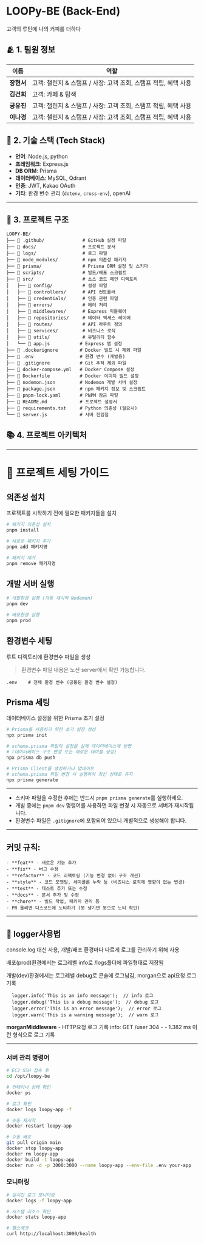 # LOOPy-BE (Back-End)

고객의 루틴에 나의 커피를 더하다

## 🫂 1. 팀원 정보
| 이름 | 역할 |
|------|------|
| **장현서** | 고객: 챌린지 & 스탬프 / 사장: 고객 조회, 스탬프 적립, 혜택 사용 |
| **김건희** | 고객: 카페 & 탐색  |
| **궁유진** | 고객: 챌린지 & 스탬프 / 사장: 고객 조회, 스탬프 적립, 혜택 사용 |
| **이나경** | 고객: 챌린지 & 스탬프 / 사장: 고객 조회, 스탬프 적립, 혜택 사용 |

## 📌 2. 기술 스택 (Tech Stack)

- **언어**: Node.js, python
- **프레임워크**: Express.js
- **DB ORM**: Prisma
- **데이터베이스**: MySQL, Qdrant
- **인증**: JWT, Kakao OAuth
- **기타**: 환경 변수 관리 (`dotenv`, `cross-env`), openAI

---

## 📂 3. 프로젝트 구조

```
LOOPY-BE/
├── 📁 .github/              # GitHub 설정 파일
├── 📁 docs/                 # 프로젝트 문서
├── 📁 logs/                 # 로그 파일
├── 📁 node_modules/         # npm 의존성 패키지
├── 📁 prisma/               # Prisma ORM 설정 및 스키마
├── 📁 scripts/              # 빌드/배포 스크립트
├── 📁 src/                  # 소스 코드 메인 디렉토리
│   ├── 📁 config/           # 설정 파일
│   ├── 📁 controllers/      # API 컨트롤러
│   ├── 📁 credentials/      # 인증 관련 파일
│   ├── 📁 errors/           # 에러 처리
│   ├── 📁 middlewares/      # Express 미들웨어
│   ├── 📁 repositories/     # 데이터 액세스 레이어
│   ├── 📁 routes/           # API 라우트 정의
│   ├── 📁 services/         # 비즈니스 로직
│   ├── 📁 utils/            # 유틸리티 함수
│   └── 📄 app.js           # Express 앱 설정
├── 📄 .dockerignore        # Docker 빌드 시 제외 파일
├── 📄 .env                 # 환경 변수 (개발용)
├── 📄 .gitignore           # Git 추적 제외 파일
├── 📄 docker-compose.yml   # Docker Compose 설정
├── 📄 Dockerfile           # Docker 이미지 빌드 설정
├── 📄 nodemon.json         # Nodemon 개발 서버 설정
├── 📄 package.json         # npm 패키지 정보 및 스크립트
├── 📄 pnpm-lock.yaml       # PNPM 잠금 파일
├── 📄 README.md            # 프로젝트 설명서
├── 📄 requirements.txt     # Python 의존성 (필요시)
└── 📄 server.js            # 서버 진입점
```

## 📚 4. 프로젝트 아키텍처

---

# 🚀 프로젝트 세팅 가이드

## 의존성 설치

프로젝트를 시작하기 전에 필요한 패키지들을 설치

```bash
# 패키지 의존성 설치
pnpm install

# 새로운 패키지 추가
pnpm add 패키지명

# 패키지 제거
pnpm remove 패키지명
```

## 개발 서버 실행

```bash
# 개발환경 실행 (자동 재시작 Nodemon)
pnpm dev

# 배포환경 실행
pnpm prod
```

## 환경변수 세팅

루트 디렉토리에 환경변수 파일을 생성

> 환경변수 파일 내용은 노션 server에서 확인 가능합니다.

```
.env    # 전체 환경 변수 (공통된 환경 변수 설정)
```

## Prisma 세팅

데이터베이스 설정을 위한 Prisma 초기 설정

```bash
# Prisma를 사용하기 위한 초기 설정 생성
npx prisma init

# schema.prisma 파일의 설정을 실제 데이터베이스에 반영
# (데이터베이스 구조 변경 또는 새로운 테이블 생성)
npx prisma db push

# Prisma Client를 생성하거나 업데이트
# schema.prisma 파일 변경 시 실행하여 최신 상태로 유지
npx prisma generate
```

---

- 스키마 파일을 수정한 후에는 반드시 `pnpm prisma generate`를 실행하세요.
- 개발 중에는 `pnpm dev` 명령어를 사용하면 파일 변경 시 자동으로 서버가 재시작됩니다.
- 환경변수 파일은 `.gitignore`에 포함되어 있으니 개별적으로 생성해야 합니다.

---

## 커밋 규칙:

    - **feat** - 새로운 기능 추가
    - **fix** - 버그 수정
    - **refactor** - 코드 리팩토링 (기능 변경 없이 구조 개선)
    - **style** - 코드 포맷팅, 세미콜론 누락 등 (비즈니스 로직에 영향이 없는 변경)
    - **test** - 테스트 추가 또는 수정
    - **docs** - 문서 추가 및 수정
    - **chore** - 빌드 작업, 패키지 관리 등
    - PR 올리면 디스코드에 노티하기 (봇 생기면 봇으로 노티 확인)

---

## 📌 logger사용법

console.log 대신 사용, 개발/배포 환경마다 다르게 로그를 관리하기 위해 사용

배포(prod)환경에서는 로그레벨 info로 /logs폴더에 파일형태로 저장됨

개발(dev)환경에서는 로그레벨 debug로 콘솔에 로그남김, morgan으로 api요청 로그 기록

```
  logger.info('This is an info message');  // info 로그
  logger.debug('This is a debug message');  // debug 로그
  logger.error('This is an error message');  // error 로그
  logger.warn('This is a warning message');  // warn 로그
```

**morganMiddleware** - HTTP요청 로그 기록
info: GET /user 304 - - 1.382 ms 이런 형식으로 로그 기록

---

### 서버 관리 명령어

```bash
# EC2 SSH 접속 후
cd /opt/loopy-be

# 컨테이너 상태 확인
docker ps

# 로그 확인
docker logs loopy-app -f

# 수동 재시작 
docker restart loopy-app

# 수동 배포 
git pull origin main
docker stop loopy-app
docker rm loopy-app
docker build -t loopy-app
docker run -d -p 3000:3000 --name loopy-app --env-file .env your-app

```

### 모니터링

```bash
# 실시간 로그 모니터링
docker logs -f loopy-app

# 시스템 리소스 확인
docker stats loopy-app

# 헬스체크
curl http://localhost:3000/health

